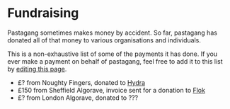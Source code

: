 # Fundraising

Pastagang sometimes makes money by accident. So far, pastagang has donated all of that money to various organisations and individuals.

This is a non-exhaustive list of some of the payments it has done. If you ever make a payment on behalf of pastagang, feel free to add it to this list by [editing this page](https://github.com/pastagang/pastagang/edit/main/fundraising/readme.md). 

- £? from Noughty Fingers, donated to [Hydra](https://opencollective.com/hydra-synth)
- £150 from Sheffield Algorave, invoice sent for a donation to [Flok](https://ko-fi.com/munshkr)
- £? from London Algorave, donated to ???
